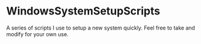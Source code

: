 # WindowsSystemSetupScripts
A series of scripts I use to setup a new system quickly. Feel free to take and modify for your own use.
